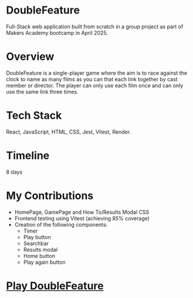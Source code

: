 # DoubleFeature
Full-Stack web application built from scratch in a group project as part of Makers Academy bootcamp in April 2025.

# Overview

DoubleFeature is a single-player game where the aim is to race against the clock to name as many films as you can that each link together by cast member or director. The player can only use each film once and can only use the same link three times.

# Tech Stack
React, JavaScript, HTML, CSS, Jest, Vitest, Render.

# Timeline
8 days

# My Contributions
- HomePage, GamePage and How To/Results Modal CSS
- Frontend testing using Vitest (achieving 85% coverage)
- Creation of the following components:
    - Timer
    - Play button
    - Searchbar
    - Results modal
    - Home button
    - Play again button

# [Play DoubleFeature](https://double-feature.onrender.com/)




